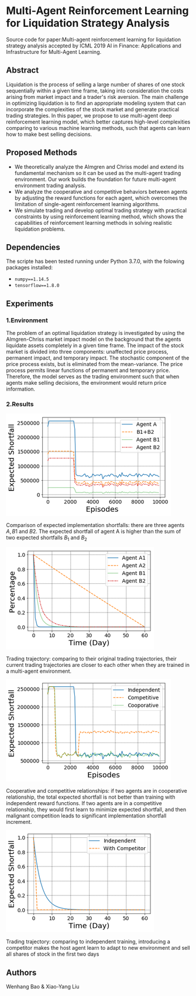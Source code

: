 # Multi-Agent Reinforcement Learning for Liquidation Strategy Analysis
Source code for paper:Multi-agent reinforcement learning for liquidation strategy analysis accepted by ICML 2019 AI in Finance: Applications and Infrastructure for Multi-Agent Learning.

## Abstract

Liquidation is the process of selling a large number of shares of one stock sequentially within a given time frame, taking into consideration the costs arising from market impact and a trader's risk aversion. The main challenge in optimizing liquidation is to find an appropriate modeling system that can incorporate the complexities of the stock market and generate practical trading strategies. In this paper, we propose to use multi-agent deep reinforcement learning model, which better captures high-level complexities comparing to various machine learning methods, such that agents can learn how to make best selling decisions. 

## Proposed Methods

* We theoretically analyze the Almgren and Chriss model and extend its fundamental mechanism so it can be used as the multi-agent trading environment. Our work builds the foundation for future multi-agent environment trading analysis. 
* We analyze the cooperative and competitive behaviors between agents by adjusting the reward functions for each agent, which overcomes the limitation of single-agent reinforcement learning algorithms. 
* We simulate trading and develop optimal trading strategy with practical constraints by using reinforcement learning method, which shows the capabilities of reinforcement learning methods in solving realistic liquidation problems.

## Dependencies

The scripte has been tested running under Python 3.7.0, with the folowing packages installed:

* `numpy==1.14.5`
* `tensorflow==1.8.0`

## Experiments

### 1.Environment

The problem of an optimal liquidation strategy is investigated by using the Almgren-Chriss market impact model on the background that the agents liquidate assets completely in a given time frame. The impact of the stock market is divided into three components: unaffected price process, permanent impact, and temporary impact. The stochastic component of the price process exists, but is eliminated from the mean-variance. The price process permits linear functions of permanent and temporary price. Therefore, the model serves as the trading environment such that when agents make selling decisions, the environment would return price information.

### 2.Results

![theorem1](img/Theorem1.png)

Comparison of expected implementation shortfalls: there are three agents $A, B1$ and $B2$. The expected shortfall of agent A is higher than the sum of two expected shortfalls $B_1$ and $B_2$

![theorem2](img/theorem2.png)

Trading trajectory: comparing to their original trading trajectories, their current trading trajectories are closer to each other when they are trained in a multi-agent environment.


![graph3](img/Competition_and_Cooporation.png)

Cooperative and competitive relationships: if two agents are in cooperative relationship, the total expected shortfall is not better than training with independent reward functions. If two agents are in a competitive relationship, they would first learn to minimize expected shortfall, and then malignant competition leads to significant implementation shortfall increment.


![graph4](img/Have_Competitor.png)

Trading trajectory: comparing to independent training, introducing a competitor makes the host agent learn to adapt to new environment and sell all shares of stock in the first two days


## Authors

Wenhang Bao & Xiao-Yang Liu

